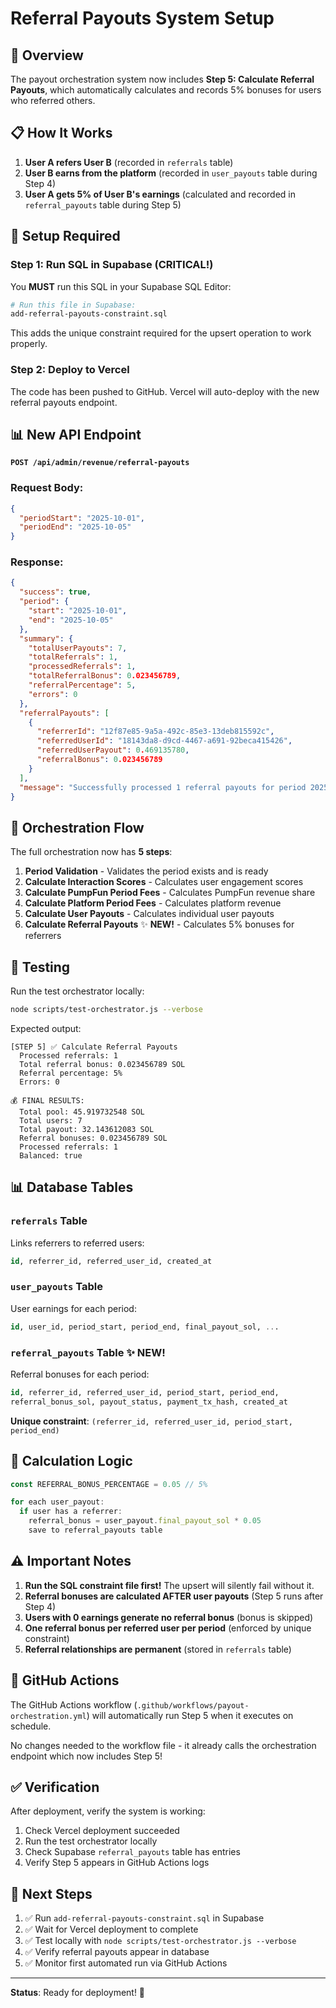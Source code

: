 # Referral Payouts System Setup

## 🎉 Overview

The payout orchestration system now includes **Step 5: Calculate Referral Payouts**, which automatically calculates and records 5% bonuses for users who referred others.

## 📋 How It Works

1. **User A refers User B** (recorded in `referrals` table)
2. **User B earns from the platform** (recorded in `user_payouts` table during Step 4)
3. **User A gets 5% of User B's earnings** (calculated and recorded in `referral_payouts` table during Step 5)

## 🔧 Setup Required

### Step 1: Run SQL in Supabase (CRITICAL!)

You **MUST** run this SQL in your Supabase SQL Editor:

```bash
# Run this file in Supabase:
add-referral-payouts-constraint.sql
```

This adds the unique constraint required for the upsert operation to work properly.

### Step 2: Deploy to Vercel

The code has been pushed to GitHub. Vercel will auto-deploy with the new referral payouts endpoint.

## 📊 New API Endpoint

**`POST /api/admin/revenue/referral-payouts`**

### Request Body:
```json
{
  "periodStart": "2025-10-01",
  "periodEnd": "2025-10-05"
}
```

### Response:
```json
{
  "success": true,
  "period": {
    "start": "2025-10-01",
    "end": "2025-10-05"
  },
  "summary": {
    "totalUserPayouts": 7,
    "totalReferrals": 1,
    "processedReferrals": 1,
    "totalReferralBonus": 0.023456789,
    "referralPercentage": 5,
    "errors": 0
  },
  "referralPayouts": [
    {
      "referrerId": "12f87e85-9a5a-492c-85e3-13deb815592c",
      "referredUserId": "18143da8-d9cd-4467-a691-92beca415426",
      "referredUserPayout": 0.469135780,
      "referralBonus": 0.023456789
    }
  ],
  "message": "Successfully processed 1 referral payouts for period 2025-10-01 to 2025-10-05. Total referral bonus: 0.023456789 SOL"
}
```

## 🔄 Orchestration Flow

The full orchestration now has **5 steps**:

1. **Period Validation** - Validates the period exists and is ready
2. **Calculate Interaction Scores** - Calculates user engagement scores
3. **Calculate PumpFun Period Fees** - Calculates PumpFun revenue share
4. **Calculate Platform Period Fees** - Calculates platform revenue
5. **Calculate User Payouts** - Calculates individual user payouts
6. **Calculate Referral Payouts** ✨ **NEW!** - Calculates 5% bonuses for referrers

## 🧪 Testing

Run the test orchestrator locally:

```bash
node scripts/test-orchestrator.js --verbose
```

Expected output:
```
[STEP 5] ✅ Calculate Referral Payouts
  Processed referrals: 1
  Total referral bonus: 0.023456789 SOL
  Referral percentage: 5%
  Errors: 0

💰 FINAL RESULTS:
  Total pool: 45.919732548 SOL
  Total users: 7
  Total payout: 32.143612083 SOL
  Referral bonuses: 0.023456789 SOL
  Processed referrals: 1
  Balanced: true
```

## 📊 Database Tables

### `referrals` Table
Links referrers to referred users:
```sql
id, referrer_id, referred_user_id, created_at
```

### `user_payouts` Table
User earnings for each period:
```sql
id, user_id, period_start, period_end, final_payout_sol, ...
```

### `referral_payouts` Table ✨ **NEW!**
Referral bonuses for each period:
```sql
id, referrer_id, referred_user_id, period_start, period_end, 
referral_bonus_sol, payout_status, payment_tx_hash, created_at
```

**Unique constraint**: `(referrer_id, referred_user_id, period_start, period_end)`

## 🎯 Calculation Logic

```typescript
const REFERRAL_BONUS_PERCENTAGE = 0.05 // 5%

for each user_payout:
  if user has a referrer:
    referral_bonus = user_payout.final_payout_sol * 0.05
    save to referral_payouts table
```

## ⚠️ Important Notes

1. **Run the SQL constraint file first!** The upsert will silently fail without it.
2. **Referral bonuses are calculated AFTER user payouts** (Step 5 runs after Step 4)
3. **Users with 0 earnings generate no referral bonus** (bonus is skipped)
4. **One referral bonus per referred user per period** (enforced by unique constraint)
5. **Referral relationships are permanent** (stored in `referrals` table)

## 🚀 GitHub Actions

The GitHub Actions workflow (`.github/workflows/payout-orchestration.yml`) will automatically run Step 5 when it executes on schedule.

No changes needed to the workflow file - it already calls the orchestration endpoint which now includes Step 5!

## ✅ Verification

After deployment, verify the system is working:

1. Check Vercel deployment succeeded
2. Run the test orchestrator locally
3. Check Supabase `referral_payouts` table has entries
4. Verify Step 5 appears in GitHub Actions logs

## 📝 Next Steps

1. ✅ Run `add-referral-payouts-constraint.sql` in Supabase
2. ✅ Wait for Vercel deployment to complete
3. ✅ Test locally with `node scripts/test-orchestrator.js --verbose`
4. ✅ Verify referral payouts appear in database
5. ✅ Monitor first automated run via GitHub Actions

---

**Status**: Ready for deployment! 🎉

